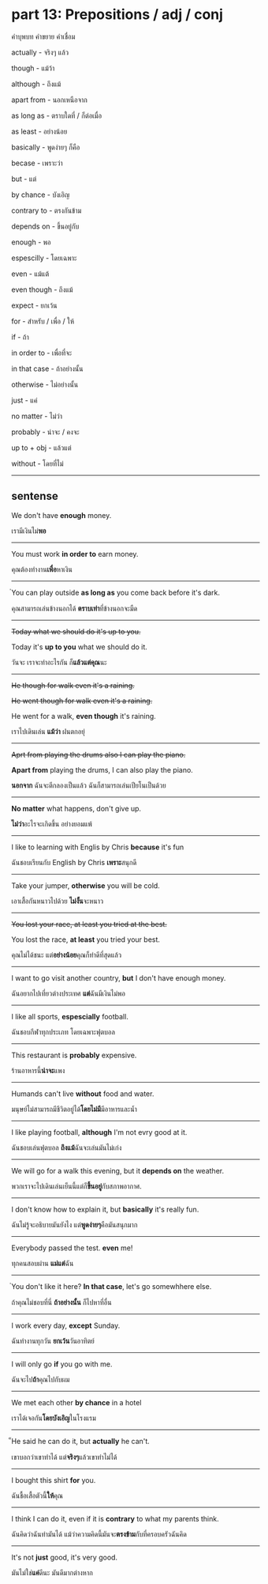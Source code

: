 # part 13: Prepositions / adj / conj
คำบุพบท คำขยาย คำเชื่อม

actually - จริงๆ แล้ว

though - แม้ว้า

although - ถึงแม้

apart from - นอกเหนือจาก

as long as - ตราบใดที่ / ก็ต่อเมื่อ

as least - อย่างน้อย

basically - พูดง่ายๆ ก็คือ

becase - เพราะว่า
 
but - แต่

by chance - บังเอิญ

contrary to - ตรงกันข้าม

depends on - ขึ้นอยู่กับ

enough - พอ

espescilly - โดยเฉพาะ

even - แม้แต้

even though - ถึงแม้

expect - ยกเว้น

for - สำหรับ / เพื่อ / ให้

if - ถ้า

in order to - เพื่อที่จะ

in that case - ถ้าอย่างนั้น

otherwise - ไม่อย่างนั้น

just - แค่

no matter - ไม่ว่า

probably - น่าจะ / คงจะ

up to + obj - แล้วแต่

without - โดยที่ไม่

---

## sentense  

We don't have **enough** money.

เรามีเงินไม่**พอ**

---

You must work  **in order to** earn money.

คุณต้องทำงาน**เพื่อ**หาเงิน

---

ํYou can play outside **as long as** you come back before it's dark.

คุณสามารถเล่นข้างนอกได้ **ตราบเท่า**ที่ข้างนอกจะมืด

---

~~Today what we should do it's up to you.~~

Today it's **up to you** what we should do it.

วันจะ เราจะทำอะไรกัน ก็**แล้วแต่คุณ**นะ

---

~~He though for walk even it's a raining.~~

~~He went though for walk even it's a raining.~~

He went for a walk, **even though** it's raining.

เราไปเดินเล่น **แม้ว่า** ฝนตกอยุ่

---

~~Aprt from playing the drums also I can play the piano.~~

**Apart from** playing the drums, I can also play the piano.

**นอกจาก** ฉันจะตีกลองเป็นแล้ว ฉันก็สามารถเล่นเปียโนเป็นด้วย

---

**No matter** what happens, don't give up.

**ไม่ว่า**อะไรจะเกิดขึ้น อย่างยอมแพ้

---

I like to learning with Englis by Chris **because** it's fun

ฉันชอบเรียนกับ English by Chris **เพราะ**สนุกดี

---

Take your jumper, **otherwise** you will be cold.

เอาเสื้อกันหนาวไปด้วย **ไม่งั้น**จะหนาว

---

~~You lost your race, at least you tried at the best.~~

You lost the race, **at least** you tried your best.

คุณไม่ได้ชนะ แต่**อย่างน้อย**คุณก็ทำดีที่สุดแล้ว

---

I want to go visit another country, **but** I don't have enough money.

ฉันอยากไปเที่ยวต่างประเทศ **แต่**ฉันมีเงินไม่พอ

---

I like all sports, **espescially** football.

ฉันชอบกีฬาทุกประเภท โดยเฉพาะฟุตบอล

---

This restaurant is **probably** expensive.

ร้านอาหารนี้**น่าจะ**แพง

---

Humands can't live **without** food and water.

มนุษย์ไม่สามารถมีชีวิตอยู่ได้**โดยไม่มี**มีอาหารและน้ำ

---

I like playing football, **although** I'm not evry good at it.

ฉันชอบเล่นฟุตบอล **ถึงแม้**ฉันจะเล่นมันไม่เก่ง

---

We will go for a walk this evening, but it **depends on** the weather.

พวกเราจะไปเดินเล่นเย็นนี้แต่ก็**ขึ้นอยู่**กับสภาพอากาศ.

---

I don't know how to explain it, but **basically** it's really fun.

ฉันไม่รู้จะอธิบายมันยังไง แต่**พูดง่ายๆ**คือมันสนุกมาก

---

Everybody passed the test. **even** me!

ทุกคนสอบผ่าน **แม่แต่**ฉัน

---

ํYou don't like it here? **In that case**, let's go somewhhere else.

ถ้าคุณไม่ชอบที่นี่ **ถ้าอย่างนั้น** ก็ไปหาที่อื่น

---

I work every day, **except** Sunday.

ฉันทำงานทุกวัน **ยกเว้น**วันอาทิตย์

---

I will only go **if** you go with me.

ฉันจะไป**ถ้า**คุณไปกับผม

---

We met each other **by chance** in a hotel

เราได้เจอกัน**โดยบังเอิญ**ในโรงแรม

---

็He said he can do it, but **actually** he can't.

เขาบอกว่าเขาทำได้ แต่**จริงๆ**แล้วเขาทำไม่ได้

---

I bought this shirt **for** you.

ฉันชื้อเสื้อตัวนี้**ให้**คุณ

---

I think I can do it, even if it is **contrary** to what my parents think.

ฉันคิดว่าฉันทำมันได้ แม้ว่าความคิดนี้มันจะ**ตรงข้าม**กับที่ครอบครัวฉันคิด

---

It's not **just** good, it's very good.

มันไม่ใช่**แค่**ดีนะ มันดีมากต่างหาก
